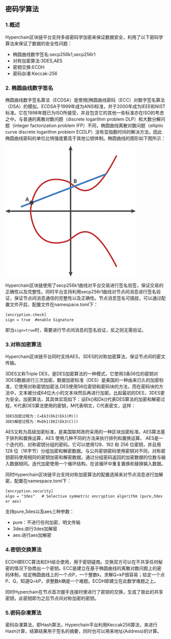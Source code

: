 ## 密码学算法

### 1.概述

Hyperchain区块链平台支持多级密码学加密来保证数据安全，利用了以下密码学算法来保证了数据的安全性问题：

- 椭圆曲线数字签名:secp256k1,secp256r1
- 对称加密算法:3DES,AES
- 密钥交换:ECDH
- 密码杂凑:Keccak-256

### 2. 椭圆曲线数字签名

椭圆曲线数字签名算法（ECDSA）是使用[椭圆曲线密码（ECC）对数字签名算法（DSA）的模拟。ECDSA于1999年成为ANSI标准，并于2000年成为IEEE和NIST标准。它在1998年既已为ISO所接受，并且包含它的其他一些标准亦在ISO的考虑之中。与普通的离散对数问题（discrete logarithm problem  DLP）和大数分解问题（integer factorization problem  IFP）不同，椭圆曲线离散对数问题（elliptic curve discrete logarithm problem  ECDLP）没有亚指数时间的解决方法。因此椭圆曲线密码的单位比特强度要高于其他公钥体制。椭圆曲线的图形如下图所示：

![](../../images/ecdsa.gif)

Hyperchain区块链使用了secp256k1曲线对平台交易进行签名验签，保证交易的正确性以及完整性。同时平台支持利用secp256r1曲线对节点间消息进行签名验证，保证节点间消息通信的完整性以及正确性。节点消息签名可插拔，可以通过配置文件开启，配置文件在namespace.toml下：

```
[encryption.check]
sign = true  #enable Signature
```

即当`sign=true`时，需要进行节点间消息的签名验证，反之则无需验证。

### 3.对称加密算法

Hyperchain区块链平台同时支持AES，3DES的对称加密算法，保证节点间的密文传输。

3DES又称Triple DES，是DES加密算法的一种模式，它使用3条56位的密钥对3DES数据进行三次加密。数据加密标准（DES）是美国的一种由来已久的加密标准，它使用对称密钥加密法.DES使用56位密钥和密码块的方法，而在密码块的方法中，文本被分成64位大小的文本块然后再进行加密。比起最初的DES，3DES更为安全。加密算法，其具体实现如下：设Ek()和Dk()代表DES算法的加密和解密过程，K代表DES算法使用的密钥，M代表明文，C代表密文，这样：

```
3DES加密过程为：C=Ek3(Dk2(Ek1(M)))
3DES解密过程为：M=Dk1(EK2(Dk3(C)))
```

AES又称为高级加密标准，是美国联邦政府采用的一种区块加密标准。AES算法基于排列和置换运算，AES 使用几种不同的方法来执行排列和置换运算。 AES是一个迭代的、对称密钥分组的密码，它可以使用128、192 和 256 位密钥，并且用 128 位（16字节）分组加密和解密数据。与公共密钥密码使用密钥对不同，对称密钥密码使用相同的密钥加密和解密数据。通过分组密码返回的加密数据的位数与输入数据相同。迭代加密使用一个循环结构，在该循环中重复置换和替换输入数据。

同时Hyperchain区块链平台支持对称加密算法的配置选择来对节点消息进行加解密，配置在namespace.toml下：

```
[encryption.security]
algo = "3des"   # Selective symmetric encryption algorithm (pure,3des or aes)
```

支持pure,3des以及aes三种参数：

- pure：不进行任何加密，明文传输
- 3des:进行3des加解密
- aes:进行aes加解密

### 4.密钥交换算法

ECDH即ECC算法和DH结合使用，用于密钥磋商。交换双方可以在不共享任何秘密的情况下协商出一个密钥。ECC是建立在基于椭圆曲线的离散对数问题上的密码体制，给定椭圆曲线上的一个点P，一个整数k，求解Q=kP很容易；给定一个点P、Q，知道Q=kP，求整数k确是一个难题。ECDH即建立在此数学难题之上。

同时Hyperchain在节点首次握手连接时便进行了密钥的交换，生成了彼此的共享密钥，此密钥即为之后节点间对称加密的密钥。

### 5.密码杂凑算法

密码杂凑算法，即Hash算法，Hyperchain平台利用Keccak256算法，来进行Hash计算，结算结果用于签名的摘要，同时也可以用来地址(Address)的计算。